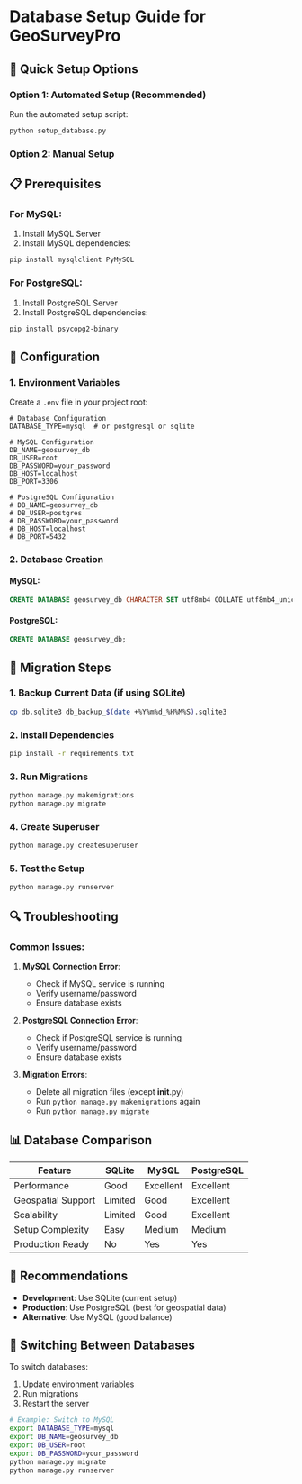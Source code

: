 # Database Setup Guide for GeoSurveyPro

## 🚀 Quick Setup Options

### Option 1: Automated Setup (Recommended)
Run the automated setup script:
```bash
python setup_database.py
```

### Option 2: Manual Setup

## 📋 Prerequisites

### For MySQL:
1. Install MySQL Server
2. Install MySQL dependencies:
```bash
pip install mysqlclient PyMySQL
```

### For PostgreSQL:
1. Install PostgreSQL Server
2. Install PostgreSQL dependencies:
```bash
pip install psycopg2-binary
```

## 🔧 Configuration

### 1. Environment Variables
Create a `.env` file in your project root:

```env
# Database Configuration
DATABASE_TYPE=mysql  # or postgresql or sqlite

# MySQL Configuration
DB_NAME=geosurvey_db
DB_USER=root
DB_PASSWORD=your_password
DB_HOST=localhost
DB_PORT=3306

# PostgreSQL Configuration
# DB_NAME=geosurvey_db
# DB_USER=postgres
# DB_PASSWORD=your_password
# DB_HOST=localhost
# DB_PORT=5432
```

### 2. Database Creation

#### MySQL:
```sql
CREATE DATABASE geosurvey_db CHARACTER SET utf8mb4 COLLATE utf8mb4_unicode_ci;
```

#### PostgreSQL:
```sql
CREATE DATABASE geosurvey_db;
```

## 🚀 Migration Steps

### 1. Backup Current Data (if using SQLite)
```bash
cp db.sqlite3 db_backup_$(date +%Y%m%d_%H%M%S).sqlite3
```

### 2. Install Dependencies
```bash
pip install -r requirements.txt
```

### 3. Run Migrations
```bash
python manage.py makemigrations
python manage.py migrate
```

### 4. Create Superuser
```bash
python manage.py createsuperuser
```

### 5. Test the Setup
```bash
python manage.py runserver
```

## 🔍 Troubleshooting

### Common Issues:

1. **MySQL Connection Error**:
   - Check if MySQL service is running
   - Verify username/password
   - Ensure database exists

2. **PostgreSQL Connection Error**:
   - Check if PostgreSQL service is running
   - Verify username/password
   - Ensure database exists

3. **Migration Errors**:
   - Delete all migration files (except __init__.py)
   - Run `python manage.py makemigrations` again
   - Run `python manage.py migrate`

## 📊 Database Comparison

| Feature | SQLite | MySQL | PostgreSQL |
|---------|--------|-------|------------|
| Performance | Good | Excellent | Excellent |
| Geospatial Support | Limited | Good | Excellent |
| Scalability | Limited | Good | Excellent |
| Setup Complexity | Easy | Medium | Medium |
| Production Ready | No | Yes | Yes |

## 🎯 Recommendations

- **Development**: Use SQLite (current setup)
- **Production**: Use PostgreSQL (best for geospatial data)
- **Alternative**: Use MySQL (good balance)

## 🔄 Switching Between Databases

To switch databases:

1. Update environment variables
2. Run migrations
3. Restart the server

```bash
# Example: Switch to MySQL
export DATABASE_TYPE=mysql
export DB_NAME=geosurvey_db
export DB_USER=root
export DB_PASSWORD=your_password
python manage.py migrate
python manage.py runserver
``` 